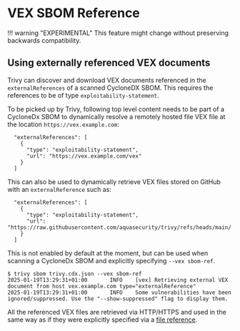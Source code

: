 # VEX SBOM Reference

!!! warning "EXPERIMENTAL"
    This feature might change without preserving backwards compatibility.

## Using externally referenced VEX documents

Trivy can discover and download VEX documents referenced in the `externalReferences` of a scanned CycloneDX SBOM. This
requires the references to be of type `exploitability-statement`.

To be picked up by Trivy, following top level content needs to be part of a CycloneDx SBOM to dynamically resolve a
remotely hosted file VEX file at the location `https://vex.example.com`:

```
  "externalReferences": [
    {
      "type": "exploitability-statement",
      "url": "https://vex.example.com/vex"
    }
  ]
```

This can also be used to dynamically retrieve VEX files stored on GitHub with an `externalReference` such as:

```
  "externalReferences": [
    {
      "type": "exploitability-statement",
      "url": "https://raw.githubusercontent.com/aquasecurity/trivy/refs/heads/main/.vex/trivy.openvex.json"
    }
  ]
```

This is not enabled by default at the moment, but can be used when scanning a CycloneDx SBOM and explicitly specifying
`--vex sbom-ref`.

```shell
$ trivy sbom trivy.cdx.json --vex sbom-ref
2025-01-19T13:29:31+01:00       INFO    [vex] Retrieving external VEX document from host vex.example.com type="externalReference"
2025-01-19T13:29:31+01:00       INFO    Some vulnerabilities have been ignored/suppressed. Use the "--show-suppressed" flag to display them.
```

All the referenced VEX files are retrieved via HTTP/HTTPS and used in the same way as if they were explicitly specified
via a [file reference](./file.md).